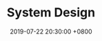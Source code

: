 ---
layout: post
title:  "System Design"
date:   2019-07-22 20:30:00 +0800
categories: [System-Design]
---